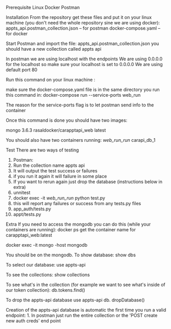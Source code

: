 Prerequisite
Linux
Docker
Postman





Installation
From the repository get these files and put it on your linux machine (you don't need the whole repository sine we are using docker):
appts_api.postman_collection.json – for postman
docker-compose.yaml – for docker


Start Postman and import the file:
appts_api.postman_collection.json
you should have a new collection called appts api

In postman we are using localhost with the endpoints
We are using 0.0.0.0 for the localhost so make sure your localhost is set to 0.0.0.0
We are using default port 80

Run this command on your linux machine :

make sure the docker-compose.yaml file is in the same directory you run this command in:
docker-compose run --service-ports  web_run

The reason for the service-ports flag is to let postman send info to the container


Once this command is done you should have two images:

mongo                               3.6.3
rasaldocker/carapptapi_web          latest

You should also have two containers running:
<directory name>_web_run_run_<num> 
carapi_db_1

Test
There are two ways of testing
1. Postman:
1. Run the collection name appts api
2. It will output the test success or failures
3. if you run it again it will failure in some place
1. If you want to rerun again just drop the database (instructions below in extra)
2. unnitest 
1. docker exec -it <container name>_web_run_run_<number> python test.py
2. this will report any failures or success from any tests.py files
1. app_auth/tests.py
2. appt/tests.py



Extra
If you need to access the mongodb you can do this (while your containers are running):
docker ps
get the container name for carapptapi_web:latest

docker exec  -it <container name> mongo -host mongodb

You should be on the mongodb.  To show database:
show dbs

To select our database:
use appts-api

To see the collections:
 show collections

To see what's in the collection (for example we want to see what's inside of our token collection):
db.tokens.find()

To drop the  appts-api database
use  appts-api
db. dropDatabase()

Creation of the appts-api database is automatic the first time you run a valid endpoint:
	1. In postman just run the entire collection or the 'POST create new auth creds' end point

